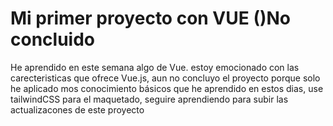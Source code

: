 # Mi primer proyecto con VUE ()No concluido

He aprendido en este semana algo de Vue. estoy emocionado con las carecteristicas que ofrece Vue.js, aun no concluyo el proyecto porque solo he aplicado mos conocimiento básicos que he aprendido en estos dias, use tailwindCSS para el maquetado, seguire aprendiendo para subir las actualizacones de este proyecto
